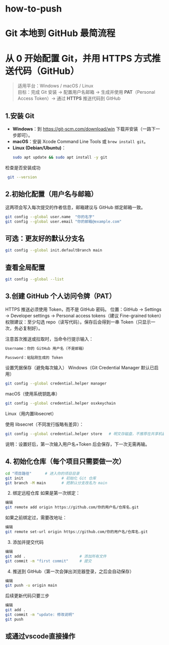 # how-to-push
# Git 本地到 GitHub 最简流程

# 从 0 开始配置 Git，并用 **HTTPS** 方式推送代码（GitHub）

> 适用平台：Windows / macOS / Linux  
> 目标：完成 Git 安装 → 配置用户名邮箱 → 生成并使用 **PAT**（Personal Access Token）→ 通过 **HTTPS** 推送代码到 GitHub


## 1.安装 Git

- **Windows**：到 <https://git-scm.com/download/win> 下载并安装（一路下一步即可）。
- **macOS**：安装 Xcode Command Line Tools 或 `brew install git`。
- **Linux (Debian/Ubuntu)**：
  ```bash
  sudo apt update && sudo apt install -y git
  ```
检查是否安装成功
 ```bash
  git --version
 ```
## 2.初始化配置（用户名与邮箱）

这两项会写入每次提交的作者信息，邮箱建议与 GitHub 绑定邮箱一致。
 ```bash
git config --global user.name  "你的名字"
git config --global user.email "你的邮箱@example.com"
 ```
## 可选：更友好的默认分支名
 ```bash
git config --global init.defaultBranch main
 ```
## 查看全局配置
 ```bash
git config --global --list
 ```
 
## 3.创建 GitHub 个人访问令牌（PAT）

 HTTPS 推送必须使用 Token，而不是 GitHub 密码。
位置：GitHub -> Settings -> Developer settings -> Personal access tokens（建议 Fine-grained token）
权限建议：至少勾选 repo（读写代码）。保存后会得到一串 Token（只显示一次，务必复制好）。

注意首次推送或拉取时，当命令行提示输入：
 ```bash
Username：你的 GitHub 用户名（不是邮箱）

Password：粘贴刚生成的 Token
 ```

设置凭据保存（避免每次输入）
Windows（Git Credential Manager 默认已启用）
 ```bash
git config --global credential.helper manager
 ```
macOS（使用系统钥匙串）
 ```bash
git config --global credential.helper osxkeychain
 ```
Linux（用内置libsecret）

使用 libsecret（不同发行版略有差异）：
 ```bash
git config --global credential.helper store   # 明文存磁盘，不推荐在共享机器
 ```

说明：设置好后，第一次输入用户名+Token 后会保存，下一次无需再输。

## 4. 初始化仓库（每个项目只需要做一次）

```bash
cd "项目路径"      # 进入你的项目目录
git init                 # 初始化 Git 仓库
git branch -M main       # 把默认分支改名为 main
```
2. 绑定远程仓库
如果是第一次绑定：

```bash
编辑
git remote add origin https://github.com/你的用户名/仓库名.git
```
如果之前绑定过，需要改地址：

```bash
编辑
git remote set-url origin https://github.com/你的用户名/仓库名.git
```
3. 添加并提交代码
```bash
编辑
git add .                        # 添加所有文件
git commit -m "first commit"     # 提交
```
4. 推送到 GitHub（第一次会弹出浏览器登录，之后会自动保存）
```bash
编辑
git push -u origin main
```
后续更新代码只要三步
```bash
编辑
git add .
git commit -m "update: 修改说明"
git push
```
## 或通过vscode直接操作
